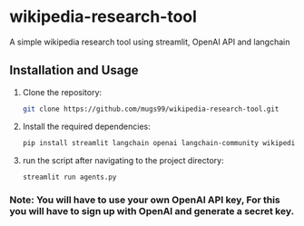 # wikipedia-research-tool
A simple wikipedia research tool using streamlit, OpenAI API and langchain

## Installation and Usage

1. Clone the repository:

   ```bash
   git clone https://github.com/mugs99/wikipedia-research-tool.git

2. Install the required dependencies:

   ```bash
   pip install streamlit langchain openai langchain-community wikipedia numexpr

3. run the script after navigating to the project directory:

   ```bash
   streamlit run agents.py

### Note: You will have to use your own OpenAI API key, For this you will have to sign up with OpenAI and generate a secret key.
